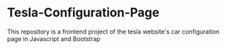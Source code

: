 # Tesla-Configuration-Page
This repository is a frontend project of the tesla website's car configuration page in Javascript and Bootstrap
